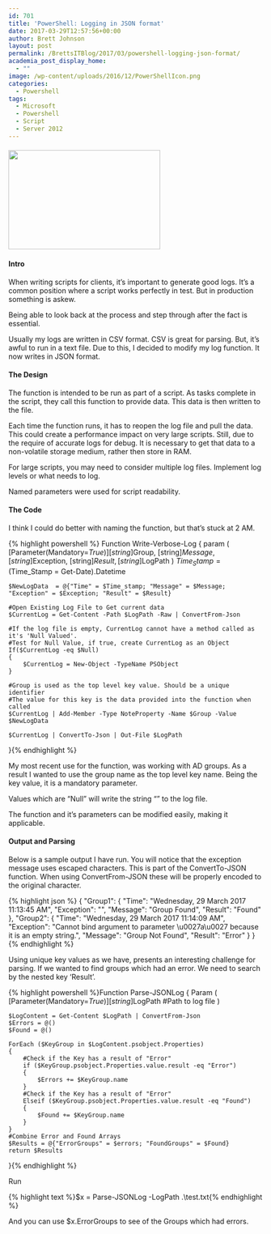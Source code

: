 ```yaml
---
id: 701
title: 'PowerShell: Logging in JSON format'
date: 2017-03-29T12:57:56+00:00
author: Brett Johnson
layout: post
permalink: /BrettsITBlog/2017/03/powershell-logging-json-format/
academia_post_display_home:
  - ""
image: /wp-content/uploads/2016/12/PowerShellIcon.png
categories:
  - Powershell
tags:
  - Microsoft
  - Powershell
  - Script
  - Server 2012
---
```

#### <img class="alignnone size-medium wp-image-545" src="https://sdbrett.com/assets/images/2016/12/PowerShellIcon-300x196.png" alt="" width="300" height="196" srcset="https://sdbrett.com/assets/images/2016/12/PowerShellIcon-300x196.png 300w, https://sdbrett.com/assets/images/2016/12/PowerShellIcon-260x170.png 260w, https://sdbrett.com/assets/images/2016/12/PowerShellIcon.png 391w" sizes="(max-width: 300px) 100vw, 300px" />

#### Intro

When writing scripts for clients, it&#8217;s important to generate good logs. It&#8217;s a common position where a script works perfectly in test. But in production something is askew.

Being able to look back at the process and step through after the fact is essential.

Usually my logs are written in CSV format. CSV is great for parsing. But, it&#8217;s awful to run in a text file. Due to this, I decided to modify my log function. It now writes in JSON format.

#### The Design

The function is intended to be run as part of a script. As tasks complete in the script, they call this function to provide data. This data is then written to the file.

Each time the function runs, it has to reopen the log file and pull the data. This could create a performance impact on very large scripts. Still, due to the require of accurate logs for debug. It is necessary to get that data to a non-volatile storage medium, rather then store in RAM.

For large scripts, you may need to consider multiple log files. Implement log levels or what needs to log.

Named parameters were used for script readability.

#### The Code

I think I could do better with naming the function, but that&#8217;s stuck at 2 AM.

{% highlight powershell %}
Function Write-Verbose-Log
    {
        param
        (
            [Parameter(Mandatory=$True)][string]$Group,
            [string]$Message,
            [string]$Exception,
			[string]$Result,
			[string]$LogPath
        )
    $Time_Stamp = ($Time_Stamp = Get-Date).Datetime
  
	$NewLogData  = @{"Time" = $Time_stamp; "Message" = $Message; "Exception" = $Exception; "Result" = $Result}
    
	#Open Existing Log File to Get current data
	$CurrentLog = Get-Content -Path $LogPath -Raw | ConvertFrom-Json

	#If the log file is empty, CurrentLog cannot have a method called as it's 'Null Valued'.
	#Test for Null Value, if true, create CurrentLog as an Object 
    If($CurrentLog -eq $Null)
    {
        $CurrentLog = New-Object -TypeName PSObject
    }	
	
	#Group is used as the top level key value. Should be a unique identifier
	#The value for this key is the data provided into the function when called
    $CurrentLog | Add-Member -Type NoteProperty -Name $Group -Value $NewLogData

    $CurrentLog | ConvertTo-Json | Out-File $LogPath
}{% endhighlight %}

My most recent use for the function, was working with AD groups. As a result I wanted to use the group name as the top level key name. Being the key value, it is a mandatory parameter.

Values which are &#8220;Null&#8221; will write the string &#8220;&#8221; to the log file.

The function and it&#8217;s parameters can be modified easily, making it applicable.

#### Output and Parsing

Below is a sample output I have run. You will notice that the exception message uses escaped characters. This is part of the ConvertTo-JSON function. When using ConvertFrom-JSON these will be properly encoded to the original character.

{% highlight json  %}
{
    "Group1":  {
                   "Time":  "Wednesday, 29 March 2017 11:13:45 AM",
                   "Exception":  "",
                   "Message":  "Group Found",
                   "Result":  "Found"
               },
    "Group2":  {
                   "Time":  "Wednesday, 29 March 2017 11:14:09 AM",
                   "Exception":  "Cannot bind argument to parameter \u0027a\u0027 because it is an empty string.",
                   "Message":  "Group Not Found",
                   "Result":  "Error"
               }
}{% endhighlight %}

Using unique key values as we have, presents an interesting challenge for parsing. If we wanted to find groups which had an error. We need to search by the nested key &#8216;Result&#8217;.

{% highlight powershell %}Function Parse-JSONLog
{
	Param
	(
	[Parameter(Mandatory=$True)][string]$LogPath #Path to log file
	)

	$LogContent = Get-Content $LogPath | ConvertFrom-Json
	$Errors = @()
    $Found = @()

	ForEach ($KeyGroup in $LogContent.psobject.Properties)
	{
        #Check if the Key has a result of "Error"
		if ($KeyGroup.psobject.Properties.value.result -eq "Error")
		{
			$Errors += $KeyGroup.name	
		}
        #Check if the Key has a result of "Error"
		Elseif ($KeyGroup.psobject.Properties.value.result -eq "Found")
		{
			$Found += $KeyGroup.name  
		}
	}
    #Combine Error and Found Arrays
    $Results = @{"ErrorGroups" = $errors; "FoundGroups" = $Found}
    return $Results
}{% endhighlight %}

Run

{% highlight text %}$x = Parse-JSONLog -LogPath .\test.txt{% endhighlight %}

And you can use $x.ErrorGroups to see of the Groups which had errors.

&nbsp;